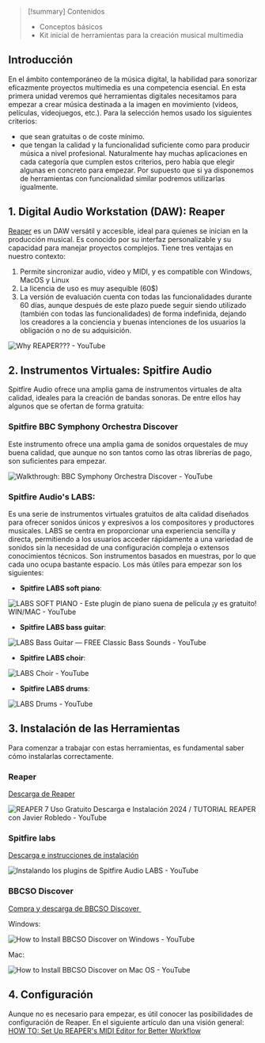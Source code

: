 
> [!summary] Contenidos
> - Conceptos básicos
> - Kit inicial de herramientas para la creación musical multimedia


## Introducción
En el ámbito contemporáneo de la música digital, la habilidad para sonorizar eficazmente proyectos multimedia es una competencia esencial. En esta primera unidad veremos qué herramientas digitales necesitamos para empezar a crear música destinada a la imagen en movimiento (videos, películas, videojuegos, etc.).
Para la selección hemos usado los siguientes criterios:
- que sean gratuitas o de coste mínimo.
- que tengan la calidad y la funcionalidad suficiente como para producir música a nivel profesional.
Naturalmente hay muchas aplicaciones en cada categoría que cumplen estos criterios, pero había que elegir algunas en concreto para empezar. Por supuesto que si ya disponemos de herramientas con funcionalidad similar podremos utilizarlas igualmente.
## 1. Digital Audio Workstation (DAW): Reaper
[Reaper](https://www.reaper.fm/) es un DAW versátil y accesible, ideal para quienes se inician en la producción musical. Es conocido por su interfaz personalizable y su capacidad para manejar proyectos complejos. Tiene tres ventajas en nuestro contexto:
1. Permite sincronizar audio, video y MIDI, y es compatible con Windows, MacOS y Linux
2. La licencia de uso es muy asequible (60$)
3. La versión de evaluación cuenta con todas las funcionalidades durante 60 días, aunque después de este plazo puede seguir siendo utilizado (también con todas las funcionalidades) de forma indefinida, dejando los creadores a la conciencia y buenas intenciones de los usuarios la obligación o no de su adquisición.
   
 ![Why REAPER??? - YouTube](https://www.youtube.com/embed/zyKSfStJElo)

## 2. Instrumentos Virtuales: Spitfire Audio
Spitfire Audio ofrece una amplia gama de instrumentos virtuales de alta calidad, ideales para la creación de bandas sonoras. De entre ellos hay algunos que se ofertan de forma gratuita:

### Spitfire BBC Symphony Orchestra Discover
Este instrumento ofrece una amplia gama de sonidos orquestales de muy buena calidad, que aunque no son tantos como las otras librerías de pago, son suficientes para empezar.

![Walkthrough: BBC Symphony Orchestra Discover - YouTube](https://www.youtube.com/embed/pwiLvezaWWg)

### Spitfire Audio's LABS: 

Es una serie de instrumentos virtuales gratuitos de alta calidad diseñados para ofrecer sonidos únicos y expresivos a los compositores y productores musicales. LABS se centra en proporcionar una experiencia sencilla y directa, permitiendo a los usuarios acceder rápidamente a una variedad de sonidos sin la necesidad de una configuración compleja o extensos conocimientos técnicos. Son instrumentos basados en muestras, por lo que cada uno ocupa bastante espacio. Los más útiles para empezar son los siguientes:
  
- **Spitfire LABS soft piano**:
	  
![LABS SOFT PIANO - Este plugin de piano suena de película ¡y es gratuito! WIN/MAC - YouTube](https://www.youtube.com/embed/gG0YWseaBZc)

- **Spitfire LABS bass guitar**:
  
![LABS Bass Guitar — FREE Classic Bass Sounds - YouTube](https://www.youtube.com/embed/bHd14obB3Ck)

- **Spitfire LABS choir**:
  
![LABS Choir - YouTube](https://www.youtube.com/embed/URf6sLydbgg)

-  **Spitfire LABS drums**:
  
![LABS Drums - YouTube](https://www.youtube.com/embed/EPWwnzDECmY)

## 3. Instalación de las Herramientas
Para comenzar a trabajar con estas herramientas, es fundamental saber cómo instalarlas correctamente.
### Reaper
[Descarga de Reaper](https://www.reaper.fm/download.php?from_reaper=1)

![REAPER 7 Uso Gratuito Descarga e Instalación 2024 / TUTORIAL REAPER con Javier Robledo - YouTube](https://www.youtube.com/embed/ga89pNdkaSg)

### Spitfire labs
[Descarga e instrucciones de instalación](https://www.spitfireaudio.com/getting-started-labs)

![Instalando los plugins de Spitfire Audio LABS - YouTube](https://www.youtube.com/embed/KVWwJYxBbK4)

### BBCSO Discover
[Compra y descarga de BBCSO Discover ](https://www.spitfireaudio.com/virtual-instruments/bbc-symphony-orchestra-discover)

Windows:

![How to Install BBCSO Discover on Windows - YouTube](https://www.youtube.com/embed/uHVIr8cHmAo?si=my0VnQYgk9jyHRJU)

Mac:

![How to Install BBCSO Discover on Mac OS - YouTube](https://www.youtube.com/embed/9YeHtccbusM?si=P3lypmKVtFF7TUH)

## 4. Configuración
Aunque no es necesario para empezar, es útil conocer las posibilidades de configuración de Reaper. En el siguiente artículo dan una visión general:
[HOW TO: Set Up REAPER's MIDI Editor for Better Workflow]([https://seventhsam.com/blogs/tutorials/posts/6791049/how-to-set-up-reaper-s-midi-editor-for-better-workflow])
